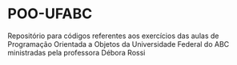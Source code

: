 POO-UFABC
=========

Repositório para códigos referentes aos exercícios das aulas de Programação Orientada a Objetos da Universidade Federal do ABC ministradas pela professora Débora Rossi
